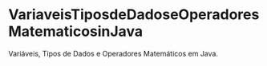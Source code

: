 # VariaveisTiposdeDadoseOperadoresMatematicosinJava

Variáveis, Tipos de Dados e Operadores Matemáticos em Java.
